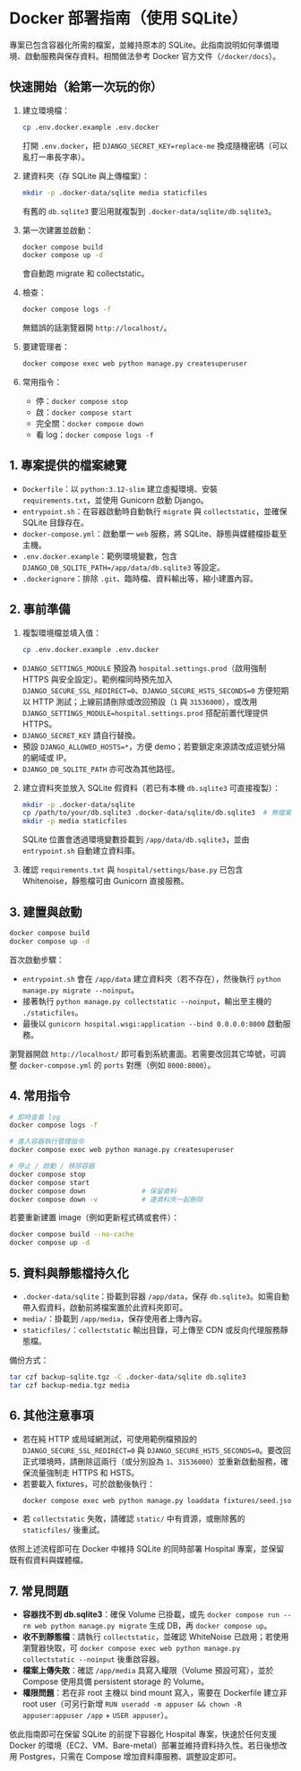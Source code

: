 # Docker 部署指南（使用 SQLite）

專案已包含容器化所需的檔案，並維持原本的 SQLite。此指南說明如何準備環境、啟動服務與保存資料。相關做法參考 Docker 官方文件（`/docker/docs`）。

## 快速開始（給第一次玩的你）

1. 建立環境檔：  
   ```bash
   cp .env.docker.example .env.docker
   ```  
   打開 `.env.docker`，把 `DJANGO_SECRET_KEY=replace-me` 換成隨機密碼（可以亂打一串長字串）。

2. 建資料夾（存 SQLite 與上傳檔案）：  
   ```bash
   mkdir -p .docker-data/sqlite media staticfiles
   ```  
   有舊的 `db.sqlite3` 要沿用就複製到 `.docker-data/sqlite/db.sqlite3`。

3. 第一次建置並啟動：  
   ```bash
   docker compose build
   docker compose up -d
   ```  
   會自動跑 migrate 和 collectstatic。

4. 檢查：  
   ```bash
   docker compose logs -f
   ```  
   無錯誤的話瀏覽器開 `http://localhost/`。

5. 要建管理者：  
   ```bash
   docker compose exec web python manage.py createsuperuser
   ```

6. 常用指令：  
   - 停：`docker compose stop`  
   - 啟：`docker compose start`  
   - 完全關：`docker compose down`  
   - 看 log：`docker compose logs -f`

## 1. 專案提供的檔案總覽

- `Dockerfile`：以 `python:3.12-slim` 建立虛擬環境、安裝 `requirements.txt`，並使用 Gunicorn 啟動 Django。
- `entrypoint.sh`：在容器啟動時自動執行 `migrate` 與 `collectstatic`，並確保 SQLite 目錄存在。
- `docker-compose.yml`：啟動單一 `web` 服務，將 SQLite、靜態與媒體檔掛載至主機。
- `.env.docker.example`：範例環境變數，包含 `DJANGO_DB_SQLITE_PATH=/app/data/db.sqlite3` 等設定。
- `.dockerignore`：排除 `.git`、臨時檔、資料輸出等，縮小建置內容。

## 2. 事前準備

1. 複製環境檔並填入值：
   ```bash
   cp .env.docker.example .env.docker
   ```
  - `DJANGO_SETTINGS_MODULE` 預設為 `hospital.settings.prod`（啟用強制 HTTPS 與安全設定）。範例檔同時預先加入 `DJANGO_SECURE_SSL_REDIRECT=0`、`DJANGO_SECURE_HSTS_SECONDS=0` 方便短期以 HTTP 測試；上線前請刪除或改回預設（`1` 與 `31536000`），或改用 `DJANGO_SETTINGS_MODULE=hospital.settings.prod` 搭配前置代理提供 HTTPS。
   - `DJANGO_SECRET_KEY` 請自行替換。
   - 預設 `DJANGO_ALLOWED_HOSTS=*`，方便 demo；若要鎖定來源請改成逗號分隔的網域或 IP。
   - `DJANGO_DB_SQLITE_PATH` 亦可改為其他路徑。

2. 建立資料夾並放入 SQLite 假資料（若已有本機 `db.sqlite3` 可直接複製）：
   ```bash
   mkdir -p .docker-data/sqlite
   cp /path/to/your/db.sqlite3 .docker-data/sqlite/db.sqlite3  # 無檔案則略過
   mkdir -p media staticfiles
   ```
   SQLite 位置會透過環境變數掛載到 `/app/data/db.sqlite3`，並由 `entrypoint.sh` 自動建立資料庫。

3. 確認 `requirements.txt` 與 `hospital/settings/base.py` 已包含 Whitenoise，靜態檔可由 Gunicorn 直接服務。

## 3. 建置與啟動

```bash
docker compose build
docker compose up -d
```

首次啟動步驟：
- `entrypoint.sh` 會在 `/app/data` 建立資料夾（若不存在），然後執行 `python manage.py migrate --noinput`。
- 接著執行 `python manage.py collectstatic --noinput`，輸出至主機的 `./staticfiles`。
- 最後以 `gunicorn hospital.wsgi:application --bind 0.0.0.0:8000` 啟動服務。

瀏覽器開啟 `http://localhost/` 即可看到系統畫面。若需要改回其它埠號，可調整 `docker-compose.yml` 的 `ports` 對應（例如 `8000:8000`）。

## 4. 常用指令

```bash
# 即時查看 log
docker compose logs -f

# 進入容器執行管理指令
docker compose exec web python manage.py createsuperuser

# 停止 / 啟動 / 移除容器
docker compose stop
docker compose start
docker compose down              # 保留資料
docker compose down -v           # 連資料夾一起刪除
```

若要重新建置 image（例如更新程式碼或套件）：

```bash
docker compose build --no-cache
docker compose up -d
```

## 5. 資料與靜態檔持久化

- `.docker-data/sqlite`：掛載到容器 `/app/data`，保存 `db.sqlite3`。如需自動帶入假資料，啟動前將檔案置於此資料夾即可。
- `media/`：掛載到 `/app/media`，保存使用者上傳內容。
- `staticfiles/`：`collectstatic` 輸出目錄，可上傳至 CDN 或反向代理服務靜態檔。

備份方式：
```bash
tar czf backup-sqlite.tgz -C .docker-data/sqlite db.sqlite3
tar czf backup-media.tgz media
```

## 6. 其他注意事項

- 若在純 HTTP 或局域網測試，可使用範例檔預設的 `DJANGO_SECURE_SSL_REDIRECT=0` 與 `DJANGO_SECURE_HSTS_SECONDS=0`。要改回正式環境時，請刪除這兩行（或分別設為 `1`、`31536000`）並重新啟動服務，確保流量強制走 HTTPS 和 HSTS。
- 若要載入 fixtures，可於啟動後執行：
  ```bash
  docker compose exec web python manage.py loaddata fixtures/seed.json
  ```
- 若 `collectstatic` 失敗，請確認 `static/` 中有資源，或刪除舊的 `staticfiles/` 後重試。

依照上述流程即可在 Docker 中維持 SQLite 的同時部署 Hospital 專案，並保留既有假資料與媒體檔。

## 7. 常見問題

- **容器找不到 db.sqlite3**：確保 Volume 已掛載，或先 `docker compose run --rm web python manage.py migrate` 生成 DB，再 `docker compose up`。
- **收不到靜態檔**：請執行 `collectstatic`，並確認 WhiteNoise 已啟用；若使用瀏覽器快取，可 `docker compose exec web python manage.py collectstatic --noinput` 後重啟容器。
- **檔案上傳失敗**：確認 `/app/media` 具寫入權限（Volume 預設可寫），並於 Compose 使用具備 persistent storage 的 Volume。
- **權限問題**：若在非 root 主機以 bind mount 寫入，需要在 Dockerfile 建立非 root user（可另行新增 `RUN useradd -m appuser && chown -R appuser:appuser /app` + `USER appuser`）。

依此指南即可在保留 SQLite 的前提下容器化 Hospital 專案，快速於任何支援 Docker 的環境（EC2、VM、Bare-metal）部署並維持資料持久性。若日後想改用 Postgres，只需在 Compose 增加資料庫服務、調整設定即可。

